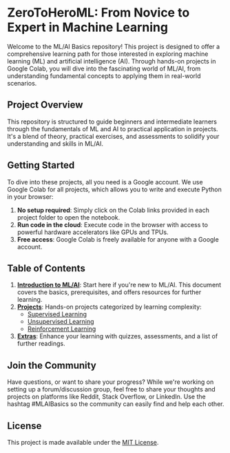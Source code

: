 # ZeroToHeroML: From Novice to Expert in Machine Learning

Welcome to the ML/AI Basics repository! This project is designed to offer a comprehensive learning path for those interested in exploring machine learning (ML) and artificial intelligence (AI). Through hands-on projects in Google Colab, you will dive into the fascinating world of ML/AI, from understanding fundamental concepts to applying them in real-world scenarios.

## Project Overview

This repository is structured to guide beginners and intermediate learners through the fundamentals of ML and AI to practical application in projects. It's a blend of theory, practical exercises, and assessments to solidify your understanding and skills in ML/AI.

## Getting Started

To dive into these projects, all you need is a Google account. We use Google Colab for all projects, which allows you to write and execute Python in your browser:

1. **No setup required**: Simply click on the Colab links provided in each project folder to open the notebook.
2. **Run code in the cloud**: Execute code in the browser with access to powerful hardware accelerators like GPUs and TPUs.
3. **Free access**: Google Colab is freely available for anyone with a Google account.

## Table of Contents

1. **[Introduction to ML/AI](INTRODUCTION_TO_ML_AI.md)**: Start here if you're new to ML/AI. This document covers the basics, prerequisites, and offers resources for further learning.
2. **[Projects](PROJECTS/)**: Hands-on projects categorized by learning complexity:
    - [Supervised Learning](PROJECTS/Supervised_Learning/)
    - [Unsupervised Learning](PROJECTS/Unsupervised_Learning/)
    - [Reinforcement Learning](PROJECTS/Reinforcement_Learning/)
3. **[Extras](EXTRAS/)**: Enhance your learning with quizzes, assessments, and a list of further readings.

## Join the Community

Have questions, or want to share your progress? While we're working on setting up a forum/discussion group, feel free to share your thoughts and projects on platforms like Reddit, Stack Overflow, or LinkedIn. Use the hashtag #MLAIBasics so the community can easily find and help each other.

## License

This project is made available under the [MIT License](LICENSE).
